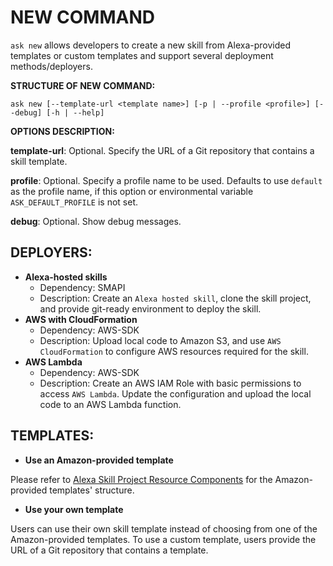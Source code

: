 # NEW COMMAND

`ask new` allows developers to create a new skill from Alexa-provided templates or custom templates and support several deployment methods/deployers.


**STRUCTURE OF NEW COMMAND:**

`ask new [--template-url <template name>]
        [-p | --profile <profile>]
        [--debug]
        [-h | --help]`

**OPTIONS DESCRIPTION:**

**template-url**: Optional. Specify the URL of a Git repository that contains a skill template.

**profile**: Optional. Specify a profile name to be used. Defaults to use `default` as the profile name, if this option or environmental variable `ASK_DEFAULT_PROFILE` is not set.

**debug**: Optional. Show debug messages.


## DEPLOYERS:

* **Alexa-hosted skills**
  * Dependency: SMAPI
  * Description: Create an `Alexa hosted skill`, clone the skill project, and provide git-ready environment to deploy the skill.
* **AWS with CloudFormation**
  * Dependency: AWS-SDK
  * Description: Upload local code to Amazon S3, and use `AWS CloudFormation` to configure AWS resources required for the skill.
* **AWS Lambda**
  * Dependency: AWS-SDK
  * Description: Create an AWS IAM Role with basic permissions to access `AWS Lambda`. Update the configuration and upload the local code to an AWS Lambda function.



## TEMPLATES:

* **Use an Amazon-provided template**

Please refer to [Alexa Skill Project Resource Components](https://github.com/alexa/ask-cli/blob/develop/docs/concepts/Alexa-Skill-Project-Definition.md) for the Amazon-provided templates' structure.


* **Use your own template**

Users can use their own skill template instead of choosing from one of the Amazon-provided templates. To use a custom template, users provide the URL of a Git repository that contains a template.
